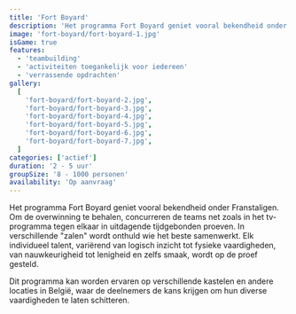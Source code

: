 ```yaml
---
title: 'Fort Boyard'
description: 'Het programma Fort Boyard geniet vooral bekendheid onder Franstaligen'
image: 'fort-boyard/fort-boyard-1.jpg'
isGame: true
features:
  - 'teambuilding'
  - 'activiteiten toegankelijk voor iedereen'
  - 'verrassende opdrachten'
gallery:
  [
    'fort-boyard/fort-boyard-2.jpg',
    'fort-boyard/fort-boyard-3.jpg',
    'fort-boyard/fort-boyard-4.jpg',
    'fort-boyard/fort-boyard-5.jpg',
    'fort-boyard/fort-boyard-6.jpg',
    'fort-boyard/fort-boyard-7.jpg',
  ]
categories: ['actief']
duration: '2 - 5 uur'
groupSize: '8 - 1000 personen'
availability: 'Op aanvraag'
---
```


Het programma Fort Boyard geniet vooral bekendheid onder Franstaligen. Om de overwinning te behalen, concurreren de teams net zoals in het tv-programma tegen elkaar in uitdagende tijdgebonden proeven. In verschillende "zalen" wordt onthuld wie het beste samenwerkt. Elk individueel talent, variërend van logisch inzicht tot fysieke vaardigheden, van nauwkeurigheid tot lenigheid en zelfs smaak, wordt op de proef gesteld.

Dit programma kan worden ervaren op verschillende kastelen en andere locaties in België, waar de deelnemers de kans krijgen om hun diverse vaardigheden te laten schitteren.
